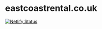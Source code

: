 # eastcoastrental.co.uk

[![Netlify Status](https://api.netlify.com/api/v1/badges/6b7f7727-356e-4bea-adc6-6e97b7e12bcd/deploy-status)](https://app.netlify.com/sites/eastcoastrental/deploys)
